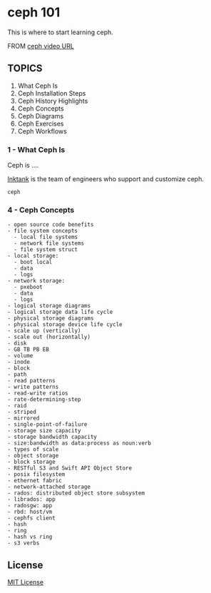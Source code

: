 ceph 101
=======

This is where to start learning ceph.

FROM   [ceph video URL]()

TOPICS
------

1. What Ceph Is
2. Ceph Installation Steps
3. Ceph History Highlights
4. Ceph Concepts
5. Ceph Diagrams
6. Ceph Exercises
7. Ceph Workflows

### 1 - What Ceph Is

Ceph is ....

[Inktank]() is the team of engineers who support and customize ceph.

    ceph

### 4 - Ceph Concepts
    - open source code benefits
    - file system concepts
      - local file systems
      - network file systems
      - file system struct
    - local storage:
      - boot local
      - data
      - logs
    - network storage:
      - pxeboot
      - data
      - logs
    - logical storage diagrams
    - logical storage data life cycle
    - physical storage diagrams
    - physical storage device life cycle
    - scale up (vertically)
    - scale out (horizontally)
    - disk
    - GB TB PB EB
    - volume
    - inode
    - block
    - path
    - read patterns
    - write patterns
    - read-write ratios
    - rate-determining-step
    - raid
    - striped
    - mirrored
    - single-point-of-failure
    - storage size capacity
    - storage bandwidth capacity
    - size:bandwidth as data:process as noun:verb
    - types of scale
    - object storage
    - block storage
    - RESTful S3 and Swift API Object Store
    - posix filesystem
    - ethernet fabric
    - network-attached storage
    - rados: distributed object store subsystem
    - librados: app
    - radosgw: app
    - rbd: host/vm
    - cephfs client
    - hash
    - ring
    - hash vs ring
    - s3 verbs

License
-------
[MIT License](https://github.com/hanula/resume/blob/master/LICENSE)

